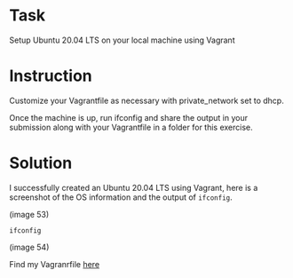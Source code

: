 # Task

Setup Ubuntu 20.04 LTS on your local machine using Vagrant

# Instruction 

Customize your Vagrantfile as necessary with private_network set to dhcp.

Once the machine is up, run ifconfig and share the output in your submission along with your Vagrantfile in a folder for this exercise.

# Solution

I successfully created an Ubuntu 20.04 LTS using Vagrant, here is a screenshot of the OS information and  the output of `ifconfig`.

(image 53)

`ifconfig`

(image 54)

Find my Vagranrfile [here](./Vagrantfile)